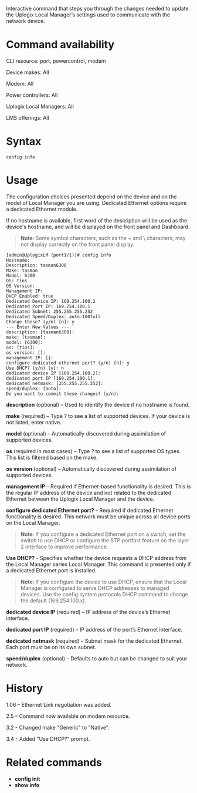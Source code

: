 <!-- 5.4 -->

Interactive command that steps you through the changes needed to update the Uplogix Local Manager’s settings used to communicate with the network device. 

# Command availability
 
CLI resource: port, powercontrol, modem

Device makes: All

Modem: All

Power controllers: All

Uplogix Local Managers: All

LMS offerings: All

# Syntax 

```
config info
```

# Usage 

The configuration choices presented depend on the device and on the model of Local Manager you are using. Dedicated Ethernet options require a dedicated Ethernet module.

If no hostname is available, first word of the description will be used as the device's hostname, and will be displayed on the front panel and Dashboard.

> **Note**: Some symbol characters, such as the ~ and \ characters, may not display correctly on the front panel display.

```
[admin@UplogixLM (port1/1)]# config info
Hostname:
Description: tasman6300
Make: tasman
Model: 6300
OS: tios
OS Version:
Management IP:
DHCP Enabled: true
Dedicated Device IP: 169.254.100.2
Dedicated Port IP: 169.254.100.1
Dedicated Subnet: 255.255.255.252
Dedicated Speed/Duplex: auto:100full
Change these? (y/n) [n]: y
--- Enter New Values ---
description: [tasman6300]:
make: [tasman]:
model: [6300]:
os: [tios]:
os version: []:
management IP: []:
configure dedicated ethernet port? (y/n) [n]: y
Use DHCP? (y/n) [y]: n
dedicated device IP [169.254.100.2]:
dedicated port IP [169.254.100.1]:
dedicated netmask: [255.255.255.252]:
speed/duplex: [auto]:
Do you want to commit these changes? (y/n):

```

**description** (optional) – Used to identify the device if no hostname is found.

**make** (required) – Type ? to see a list of supported devices. If your device is not listed, enter native.

**model** (optional) – Automatically discovered during assimilation of supported devices.


**os** (required in most cases) – Type ? to see a list of supported OS types. This list is filtered based on the make.

**os version** (optional) – Automatically discovered during assimilation of supported devices.

**management IP** – Required if Ethernet-based functionality is desired. This is the regular IP address of the device and not related to the dedicated Ethernet between the Uplogix Local Manager and the device.

**configure dedicated Ethernet port?** – Required if dedicated Ethernet functionality is desired. This network must be unique across all device ports on the Local Manager.

> **Note**: If you configure a dedicated Ethernet port on a switch, set the switch to use DHCP or configure the STP portfast feature on the layer 2 interface to improve performance.

**Use DHCP?** - Specifies whether the device requests a DHCP address from the Local Manager series Local Manager. This command is presented only if a dedicated Ethernet port is installed. 

> **Note**: If you configure the device to use DHCP, ensure that the Local Manager is configured to serve DHCP addresses to managed devices. Use the config system protocols DHCP command to change the default (169.254.100.x).

**dedicated device IP** (required) – IP address of the device’s Ethernet interface.

**dedicated port IP** (required) – IP address of the port’s Ethernet interface.

**dedicated netmask** (required) – Subnet mask for the dedicated Ethernet. Each port must be on its own subnet.

**speed/duplex** (optional) – Defaults to auto but can be changed to suit your network.

# History 

1.06 – Ethernet Link negotiation was added.

2.5 – Command now available on modem resource.

3.2 - Changed make "Generic" to "Native".

3.4 - Added "Use DHCP?" prompt.

# Related commands 

- **config init**
- **show info**
